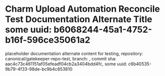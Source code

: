 # Charm Upload Automation Reconcile Test Documentation Alternate Title some uuid: b6068244-45a1-4752-b16f-596ce35061a2
 placeholder documentation alternate content for testing,  repository: canonical/gatekeeper-repo-test,  branch: ,  commit sha: aac4c73c461151af05efeadf04cb2a3404bdd4fc,  some uuid: c6b40535-9b79-4f33-98de-bc9b4c853810